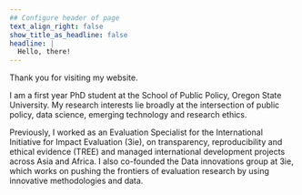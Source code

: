 ```yaml
---
## Configure header of page
text_align_right: false
show_title_as_headline: false
headline: |
  Hello, there!
---
```


<!-- this is a subheadline -->
Thank you for visiting my website.

I am a first year PhD student at the School of Public Policy, Oregon State University. My research interests lie broadly at the intersection of public policy, data science, emerging technology and research ethics.

Previously, I worked as an Evaluation Specialist for the International Initiative for Impact Evaluation (3ie), on transparency, reproducibility and ethical evidence (TREE) and managed international development projects across Asia and Africa. I also co-founded the Data innovations group at 3ie, which works on pushing the frontiers of evaluation research by using innovative methodologies and data.